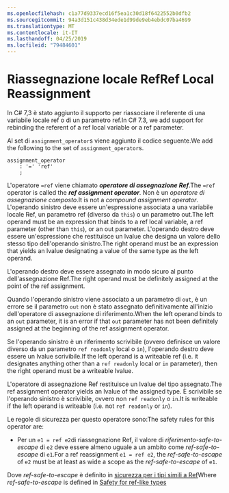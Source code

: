 ```yaml
---
ms.openlocfilehash: c1a77d9337ecd16f5ea1c30d18f6422552b0dfb2
ms.sourcegitcommit: 94a3d151c438d34ede1d99de9eb4ebdc07ba4699
ms.translationtype: MT
ms.contentlocale: it-IT
ms.lasthandoff: 04/25/2019
ms.locfileid: "79484601"
---
```

# <a name="ref-local-reassignment"></a><span data-ttu-id="7a0ad-101">Riassegnazione locale Ref</span><span class="sxs-lookup"><span data-stu-id="7a0ad-101">Ref Local Reassignment</span></span>

<span data-ttu-id="7a0ad-102">In C# 7,3 è stato aggiunto il supporto per riassociare il referente di una variabile locale ref o di un parametro ref.</span><span class="sxs-lookup"><span data-stu-id="7a0ad-102">In C# 7.3, we add support for rebinding the referent of a ref local variable or a ref parameter.</span></span>

<span data-ttu-id="7a0ad-103">Al set di `assignment_operator`s viene aggiunto il codice seguente.</span><span class="sxs-lookup"><span data-stu-id="7a0ad-103">We add the following to the set of `assignment_operator`s.</span></span>

```antlr
assignment_operator
    : '=' 'ref'
    ;
```

<span data-ttu-id="7a0ad-104">L'operatore `=ref` viene chiamato ***operatore di assegnazione Ref***.</span><span class="sxs-lookup"><span data-stu-id="7a0ad-104">The `=ref` operator is called the ***ref assignment operator***.</span></span> <span data-ttu-id="7a0ad-105">Non è un *operatore di assegnazione composto*.</span><span class="sxs-lookup"><span data-stu-id="7a0ad-105">It is not a *compound assignment operator*.</span></span> <span data-ttu-id="7a0ad-106">L'operando sinistro deve essere un'espressione associata a una variabile locale Ref, un parametro ref (diverso da `this`) o un parametro out.</span><span class="sxs-lookup"><span data-stu-id="7a0ad-106">The left operand must be an expression that binds to a ref local variable, a ref parameter (other than `this`), or an out parameter.</span></span> <span data-ttu-id="7a0ad-107">L'operando destro deve essere un'espressione che restituisce un lvalue che designa un valore dello stesso tipo dell'operando sinistro.</span><span class="sxs-lookup"><span data-stu-id="7a0ad-107">The right operand must be an expression that yields an lvalue designating a value of the same type as the left operand.</span></span>

<span data-ttu-id="7a0ad-108">L'operando destro deve essere assegnato in modo sicuro al punto dell'assegnazione Ref.</span><span class="sxs-lookup"><span data-stu-id="7a0ad-108">The right operand must be definitely assigned at the point of the ref assignment.</span></span>

<span data-ttu-id="7a0ad-109">Quando l'operando sinistro viene associato a un parametro di `out`, è un errore se il parametro `out` non è stato assegnato definitivamente all'inizio dell'operatore di assegnazione di riferimento.</span><span class="sxs-lookup"><span data-stu-id="7a0ad-109">When the left operand binds to an `out` parameter, it is an error if that `out` parameter has not been definitely assigned at the beginning of the ref assignment operator.</span></span>

<span data-ttu-id="7a0ad-110">Se l'operando sinistro è un riferimento scrivibile (ovvero definisce un valore diverso da un parametro `ref readonly` local o `in`), l'operando destro deve essere un lvalue scrivibile.</span><span class="sxs-lookup"><span data-stu-id="7a0ad-110">If the left operand is a writeable ref (i.e. it designates anything other than a `ref readonly` local or  `in` parameter), then the right operand must be a writeable lvalue.</span></span>

<span data-ttu-id="7a0ad-111">L'operatore di assegnazione Ref restituisce un lvalue del tipo assegnato.</span><span class="sxs-lookup"><span data-stu-id="7a0ad-111">The ref assignment operator yields an lvalue of the assigned type.</span></span> <span data-ttu-id="7a0ad-112">È scrivibile se l'operando sinistro è scrivibile, ovvero non `ref readonly` o `in`.</span><span class="sxs-lookup"><span data-stu-id="7a0ad-112">It is writeable if the left operand is writeable (i.e. not `ref readonly` or `in`).</span></span>

<span data-ttu-id="7a0ad-113">Le regole di sicurezza per questo operatore sono:</span><span class="sxs-lookup"><span data-stu-id="7a0ad-113">The safety rules for this operator are:</span></span>

- <span data-ttu-id="7a0ad-114">Per un `e1 = ref e2`di riassegnazione Ref, il valore di *riferimento-safe-to-escape* di `e2` deve essere almeno uguale a un ambito come *ref-safe-to-escape* di `e1`.</span><span class="sxs-lookup"><span data-stu-id="7a0ad-114">For a ref reassignment `e1 = ref e2`, the *ref-safe-to-escape* of `e2` must be at least as wide a scope as the *ref-safe-to-escape* of `e1`.</span></span>

<span data-ttu-id="7a0ad-115">Dove *ref-safe-to-escape* è definito in [sicurezza per i tipi simili a Ref](../csharp-7.2/span-safety.md)</span><span class="sxs-lookup"><span data-stu-id="7a0ad-115">Where *ref-safe-to-escape* is defined in [Safety for ref-like types](../csharp-7.2/span-safety.md)</span></span>
